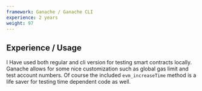 ```yaml
---
framework: Ganache / Ganache CLI
experience: 2 years
weight: 97
---
```


## Experience / Usage
I Have used both regular and cli version for testing smart contracts locally. Ganache allows for some nice customization such as global gas limit and test account numbers. Of course the included `evm_increaseTime` method is a life saver for testing time dependent code as well.